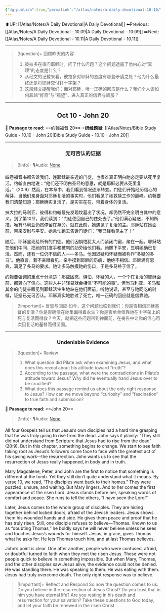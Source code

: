 ```yaml
---
{"dg-publish":true,"permalink":"/atlas/notes/a-daily-devotional-10-10/"}
---
```


 ⬆️UP: [[Atlas/Notes/A Daily Devotional\|A Daily Devotional]]
⬅️Previous: [[Atlas/Notes/A Daily Devotional - 10.09\|A Daily Devotional - 10.09]]
➡️Next: [[Atlas/Notes/A Daily Devotional - 10.11\|A Daily Devotional - 10.11]]

---

> [!question]+ 回顾昨天的内容
> 1.  彼拉多在审问耶稣时，问了什么问题？这个问题透露了他内心对“真理”的态度是什么？
> 2. 从经文的记载来看，彼拉多对耶稣的态度有哪些矛盾之处？他为什么最终还是将耶稣交付钉十字架？
> 3. 这段经文提醒我们：面对耶稣，唯一正确的回应是什么？我们个人该如何超越“好奇”与“观望”，进入真正的信靠与顺服？

---
## <center>Oct 10 - John 20</center>

📖 **Passage to read**: ==约翰福音 20==
⭐**研经题目**: [[Atlas/Notes/Bible Study Guide - 10.10 - John 20\|Bible Study Guide - 10.10 - John 20]]

---
### <center>无可否认的证据</center>

> [!info]- 🎙️Audio: [None]()


四卷福音书都告诉我们，连耶稣最亲近的门徒，也很难真正明白祂必定要从死里复活。约翰直白地说：“他们还不明白圣经的意思，就是耶稣必要从死里复活。”（20:9）然而，在本章中，我们看到情况逐渐转变。门徒们开始经历信心的萌芽，当他们亲身面对耶稣复活的事实时，他们看见了祂救赎工作的巅峰。约翰要我们清楚知道：耶稣确实复活了，是实实在在、带着身体的复活。

抹大拉的马利亚、彼得和约翰最先发现坟墓出了状况，却仍然不完全明白其中的意义。到了第10节，我们读到：“门徒便回自己的住处去了。”他们满心疑惑，不知所措。唯有马利亚仍然停留在墓旁。就在此刻，她遇见了复活的主。耶稣站在她面前，带来安慰与平安。她急忙跑去告诉门徒们：“我已经看见主了！”

随后，耶稣显现给所有的门徒。他们因惧怕犹太人而紧闭门窗，聚在一起。耶稣站在他们中间，把祂的钉痕手和被刺的肋旁给他们看。祂赐下平安，显明祂确已复活。然而，还有一位仍不信的人——多马。他因迟疑和怀疑而被称作“多疑的多马”。他直言，若不亲眼看见、亲手摸到耶稣的伤痕，他绝不相信。耶稣满有恩典，满足了多马的要求。祂让多马触摸祂的伤口，于是多马终于信了。

约翰要强调的重点十分清楚：那些困惑、惧怕、怀疑的人，一个个在复活的耶稣面前，都转向了信心。这些人并非轻易就会相信“不可能的事”。但当马利亚、多马和其余的门徒亲眼见到耶稣活生生地站在他们面前，听祂说话，甚至与祂同吃的时候，证据已无可否认。耶稣真实地胜过了死亡，唯一正确的回应就是信靠祂。

> [!important]+ 反思与回应
如今，这个问题也临到我们：你是否相信耶稣基督的复活？你是否确信在祂里面得着永生？你是否单单倚靠祂在十字架上的死与复活而得救？今天，就把这些问题带到神面前，在祷告中让你的信心再次因复活的基督而得坚固。



---
### <center>Undeniable Evidence</center>

> [!question]+ Review
> 1. What question did Pilate ask when examining Jesus, and what does this reveal about his attitude toward “truth”?
> 2. According to the passage, what were the contradictions in Pilate’s attitude toward Jesus? Why did he eventually hand Jesus over to be crucified?
> 3. What does this passage remind us about the only right response to Jesus? How can we move beyond “curiosity” and “fascination” to true faith and submission?

📖 **Passage to read**: ==John 20==

> [!info]- 🎙️Audio: [None]()  


All four Gospels tell us that Jesus’s own disciples had a hard time grasping that he was truly going to rise from the dead. John says it plainly: “They still did not understand from Scripture that Jesus had to rise from the dead” (20:9). But in this chapter, something begins to change. We start to see faith taking root as Jesus’s followers come face to face with the greatest act of his saving work—the resurrection. John wants us to see that the resurrection of Jesus really happened, in body and in truth.

Mary Magdalene, Peter, and John are the first to notice that something is different at the tomb. Yet they still don’t quite understand what it means. By verse 10, we read, “The disciples went back to their homes.” They were puzzled, unsure, and waiting. But Mary lingers. And to her comes the first appearance of the risen Lord. Jesus stands before her, speaking words of comfort and peace. She runs to tell the others, “I have seen the Lord!”

Later, Jesus comes to the whole group of disciples. They are hiding together behind locked doors, afraid of the Jewish leaders. Jesus shows them his wounded hands and side. He gives them peace and proof that he has truly risen. Still, one disciple refuses to believe—Thomas. Known to us as “doubting Thomas,” he boldly says he will never believe unless he sees and touches Jesus’s wounds for himself. Jesus, in grace, gives Thomas what he asks for. He lets Thomas touch him, and at last Thomas believes.

John’s point is clear. One after another, people who were confused, afraid, or doubtful turned to faith when they met the risen Jesus. These were not people quick to believe in something impossible. But when Mary, Thomas, and the other disciples saw Jesus alive, the evidence could not be denied. He was standing there. He was speaking to them. He was eating with them. Jesus had truly overcome death. The only right response was to believe.

> [!important]+ Reflect and Respond
So now the question comes to us: Do you believe in the resurrection of Jesus Christ? Do you trust that in him you have eternal life? Are you resting in his death and resurrection for your salvation? Take these questions to God today, and let your faith be renewed in the risen Christ.



